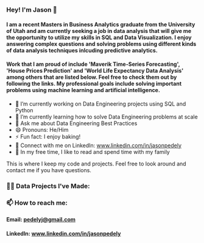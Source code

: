 <!--
**jasonpedely/jasonpedely** is a ✨ _special_ ✨ repository because its `README.md` (this file) appears on your GitHub profile.

Here are some ideas to get you started:

- 🔭 I’m currently working on ...
- 🌱 I’m currently learning ...
- 👯 I’m looking to collaborate on ...
- 🤔 I’m looking for help with ...
- 💬 Ask me about ...
- 📫 How to reach me: ...
- 😄 Pronouns: ...
- ⚡ Fun fact: ...
-->

### Hey! I'm Jason 👋
#### I am a recent Masters in Business Analytics graduate from the University of Utah and am currently seeking a job in data analysis that will give me the opportunity to utilize my skills in SQL and Data Visualization. I enjoy answering complex questions and solving problems using different kinds of data analysis techniques inlcuding predictive analytics. 
#### Work that I am proud of include 'Maverik Time-Series Forecasting', 'House Prices Prediction' and 'World Life Expectancy Data Analysis' among others that are listed below. Feel free to check them out by following the links. My professional goals include solving important problems using machine learning and artificial intelligence.

- 🔭 I’m currently working on Data Engineering projects using SQL and Python
- 🌱 I’m currently learning how to solve Data Engineering problems at scale
- 💬 Ask me about Data Engineering Best Practices
- 😄 Pronouns: He/Him
- ⚡ Fun fact: I enjoy baking!
- 🤝 Connect with me on LinkedIn: www.linkedin.com/in/jasonpedely
- 🎈 In my free time, I like to read and spend time with my family
  
This is where I keep my code and projects. Feel free to look around and contact me if you have questions.

### 👨‍💻 Data Projects I've Made:

### 📫 How to reach me: 
#### Email: pedelyj@gmail.com
#### LinkedIn: www.linkedin.com/in/jasonpedely